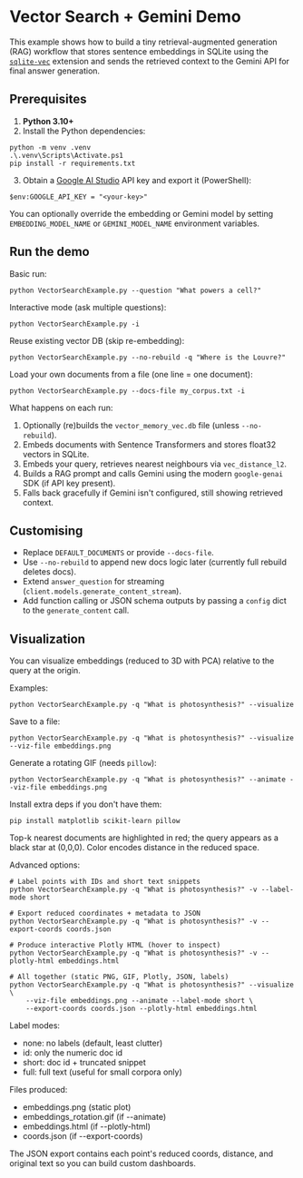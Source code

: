 # Vector Search + Gemini Demo

This example shows how to build a tiny retrieval-augmented generation (RAG) workflow that stores sentence embeddings in SQLite using the [`sqlite-vec`](https://github.com/sqlite/sqlite-vec) extension and sends the retrieved context to the Gemini API for final answer generation.

## Prerequisites

1. **Python 3.10+**
2. Install the Python dependencies:

```pwsh
python -m venv .venv
.\.venv\Scripts\Activate.ps1
pip install -r requirements.txt
```

3. Obtain a [Google AI Studio](https://ai.google.dev/) API key and export it (PowerShell):

```pwsh
$env:GOOGLE_API_KEY = "<your-key>"
```

You can optionally override the embedding or Gemini model by setting `EMBEDDING_MODEL_NAME` or `GEMINI_MODEL_NAME` environment variables.

## Run the demo

Basic run:

```pwsh
python VectorSearchExample.py --question "What powers a cell?"
```

Interactive mode (ask multiple questions):

```pwsh
python VectorSearchExample.py -i
```

Reuse existing vector DB (skip re-embedding):

```pwsh
python VectorSearchExample.py --no-rebuild -q "Where is the Louvre?"
```

Load your own documents from a file (one line = one document):

```pwsh
python VectorSearchExample.py --docs-file my_corpus.txt -i
```

What happens on each run:

1. Optionally (re)builds the `vector_memory_vec.db` file (unless `--no-rebuild`).
2. Embeds documents with Sentence Transformers and stores float32 vectors in SQLite.
3. Embeds your query, retrieves nearest neighbours via `vec_distance_l2`.
4. Builds a RAG prompt and calls Gemini using the modern `google-genai` SDK (if API key present).
5. Falls back gracefully if Gemini isn't configured, still showing retrieved context.

## Customising

-   Replace `DEFAULT_DOCUMENTS` or provide `--docs-file`.
-   Use `--no-rebuild` to append new docs logic later (currently full rebuild deletes docs).
-   Extend `answer_question` for streaming (`client.models.generate_content_stream`).
-   Add function calling or JSON schema outputs by passing a `config` dict to the `generate_content` call.

## Visualization

You can visualize embeddings (reduced to 3D with PCA) relative to the query at the origin.

Examples:

```pwsh
python VectorSearchExample.py -q "What is photosynthesis?" --visualize
```

Save to a file:

```pwsh
python VectorSearchExample.py -q "What is photosynthesis?" --visualize --viz-file embeddings.png
```

Generate a rotating GIF (needs `pillow`):

```pwsh
python VectorSearchExample.py -q "What is photosynthesis?" --animate --viz-file embeddings.png
```

Install extra deps if you don't have them:

```pwsh
pip install matplotlib scikit-learn pillow
```

Top-k nearest documents are highlighted in red; the query appears as a black star at (0,0,0). Color encodes distance in the reduced space.

Advanced options:

```pwsh
# Label points with IDs and short text snippets
python VectorSearchExample.py -q "What is photosynthesis?" -v --label-mode short

# Export reduced coordinates + metadata to JSON
python VectorSearchExample.py -q "What is photosynthesis?" -v --export-coords coords.json

# Produce interactive Plotly HTML (hover to inspect)
python VectorSearchExample.py -q "What is photosynthesis?" -v --plotly-html embeddings.html

# All together (static PNG, GIF, Plotly, JSON, labels)
python VectorSearchExample.py -q "What is photosynthesis?" --visualize \
	--viz-file embeddings.png --animate --label-mode short \
	--export-coords coords.json --plotly-html embeddings.html
```

Label modes:

-   none: no labels (default, least clutter)
-   id: only the numeric doc id
-   short: doc id + truncated snippet
-   full: full text (useful for small corpora only)

Files produced:

-   embeddings.png (static plot)
-   embeddings_rotation.gif (if --animate)
-   embeddings.html (if --plotly-html)
-   coords.json (if --export-coords)

The JSON export contains each point's reduced coords, distance, and original text so you can build custom dashboards.

